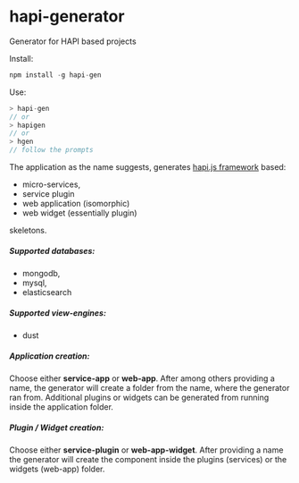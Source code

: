 # hapi-generator
Generator for HAPI based projects

Install: 

```javascript
npm install -g hapi-gen
```

Use:
```javascript
> hapi-gen
// or 
> hapigen
// or 
> hgen
// follow the prompts 
```

The application as the name suggests, generates [hapi.js framework](https://hapijs.com) based:

- micro-services, 
- service plugin
- web application (isomorphic)
- web widget (essentially plugin)

skeletons. 


##### Supported databases: 
- mongodb,
- mysql,
- elasticsearch

##### Supported view-engines: 
- dust



##### Application creation: 
Choose either __service-app__ or __web-app__. After among others providing a name, the generator will create a folder from the name, where the generator ran from. Additional plugins or widgets can be generated from running inside the application folder.  


##### Plugin / Widget creation: 
Choose either __service-plugin__ or __web-app-widget__. After providing a name the generator will create the component inside the plugins (services) or the widgets (web-app) folder.

